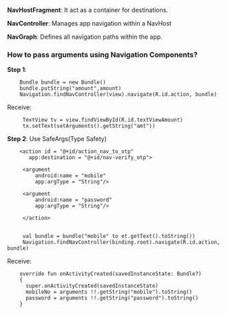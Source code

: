 **NavHostFragment**: It act as a container for destinations.

**NavController**: Manages app navigation within a NavHost

**NavGraph**: Defines all navigation paths within the app.

### How to pass arguments using Navigation Components?

**Step 1**: 

        Bundle bundle = new Bundle()
        bundle.putString("amount",amount)
        Navigation.findNavController(view).navigate(R.id.action, bundle)

   Receive:

         TextView tv = view.findViewById(R.id.textViewAmount)
         tx.setText(setArguments().getString("amt"))


**Step 2**: Use SafeArgs(Type Safety)

        <action id = "@+id/action_nav_to_otp"
           app:destination = "@+id/nav-verify_otp">

         <argument 
             android:name = "mobile"
             app:argType = "String"/>

         <argument
             android:name = "password"
             app:argType = "String"/>

         </action>


         val bundle = bundle("mobile" to et.getText().toString())
         Navigation.findNavController(binding.root).navigate(R.id.action, bundle)


Receive:

        override fun onActivityCreated(savedInstanceState: Bundle?)
        {
          super.onActivityCreated(savedInstanceState)
          mobileNo = arguments !!.getString("mobile").toString()
          password = arguments !!.getString("password").toString()
        }
